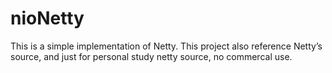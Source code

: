 # nioNetty
This is a simple implementation of Netty. This project also reference  Netty’s source, and just for personal study netty source, no commercal use.
